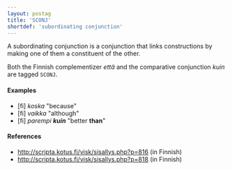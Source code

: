 ```yaml
---
layout: postag
title: 'SCONJ'
shortdef: 'subordinating conjunction'
---
```


A subordinating conjunction is a conjunction that links constructions
by making one of them a constituent of the other.

Both the Finnish complementizer _että_ and the comparative conjunction
_kuin_ are tagged `SCONJ`.

#### Examples

* [fi] _koska_ "because"
* [fi] _vaikka_ "although"
* [fi] _parempi <b>kuin</b>_ "better <b>than</b>"

#### References

* <http://scripta.kotus.fi/visk/sisallys.php?p=816> (in Finnish)
* <http://scripta.kotus.fi/visk/sisallys.php?p=818> (in Finnish)
<!-- Interlanguage links updated Út 9. května 2023, 20:03:28 CEST -->
